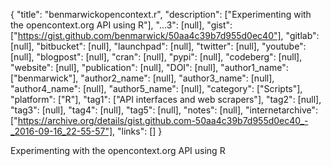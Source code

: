 {
  "title": "benmarwickopencontext.r",
  "description": ["Experimenting with the opencontext.org API using R"],
  "...3": [null],
  "gist": ["https://gist.github.com/benmarwick/50aa4c39b7d955d0ec40"],
  "gitlab": [null],
  "bitbucket": [null],
  "launchpad": [null],
  "twitter": [null],
  "youtube": [null],
  "blogpost": [null],
  "cran": [null],
  "pypi": [null],
  "codeberg": [null],
  "website": [null],
  "publication": [null],
  "DOI": [null],
  "author1_name": ["benmarwick"],
  "author2_name": [null],
  "author3_name": [null],
  "author4_name": [null],
  "author5_name": [null],
  "category": ["Scripts"],
  "platform": ["R"],
  "tag1": ["API interfaces and web scrapers"],
  "tag2": [null],
  "tag3": [null],
  "tag4": [null],
  "tag5": [null],
  "notes": [null],
  "internetarchive": ["https://archive.org/details/gist.github.com-50aa4c39b7d955d0ec40_-_2016-09-16_22-55-57"],
  "links": []
}

<!-- Generated by csv2md.R – do not edit by hand -->

Experimenting with the opencontext.org API using R